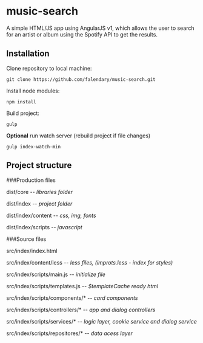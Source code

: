 # music-search
A simple HTML/JS app using AngularJS v1, which allows the user to search for an artist or album using the Spotify API to get the results.

## Installation
Clone repository to local machine:

`git clone https://github.com/falendary/music-search.git`

Install node modules:

`npm install`

Build project:

`gulp`

**Optional** run watch server (rebuild project if file changes)

`gulp index-watch-min`

## Project structure

###Production files

dist/core  -- *libraries folder*

dist/index -- *project folder*

dist/index/content -- *css, img, fonts*

dist/index/scripts -- *javascript*

###Source files

src/index/index.html

src/index/content/less -- *less files, (improts.less - index for styles)*

src/index/scripts/main.js  -- *initialize file*

src/index/scripts/templates.js  -- *$templateCache ready html*

src/index/scripts/components/* -- *card components*

src/index/scripts/controllers/* -- *app and dialog controllers*

src/index/scripts/services/* -- *logic layer, cookie service and dialog service*

src/index/scripts/repositores/* -- *data acess layer*

